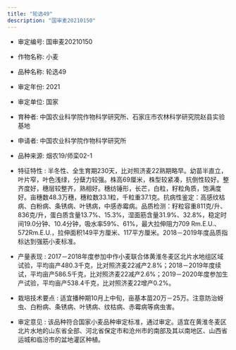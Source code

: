 ```yaml
---
title: "轮选49"
description: "国审麦20210150"
---
```

* 审定编号:  国审麦20210150

*  作物名称:  小麦

*  品种名称:  轮选49

*  审定年份:  2021

*  审定单位:  国家

* 育种者:  中国农业科学院作物科学研究所、石家庄市农林科学研究院赵县实验基地

*  申请者:  中国农业科学院作物科学研究所

*  品种来源:  烟农19/师栾02-1

*  特征特性 : 
半冬性、全生育期230天，比对照济麦22熟期略早。幼苗半直立，叶片窄，叶色浅绿，分蘖力较强。株高69厘米，株型较紧凑，抗倒性较好。整齐度好，穗层较整齐，熟相好。穗纺锤形，长芒，白粒，籽粒角质，饱满度好。亩穗数48.3万穗，穗粒数33.1粒，千粒重37.1克。抗病性鉴定：高感纹枯病、白粉病、条锈病、叶锈病，中感赤霉病。品质检测：籽粒容重811克/升、836克/升，蛋白质含量13.7%、15.3%，湿面筋含量31.9%、32.8%，稳定时间19.0分钟、10.4分钟，吸水率59%、61%，最大拉伸阻力709 Rm.E.U.、572Rm.E.U.，拉伸面积149平方厘米、117平方厘米。2018－2019年度品质指标达到强筋小麦标准。
 
*  产量表现 : 
2017－2018年度参加中作小麦联合体黄淮冬麦区北片水地组区域试验，平均亩产480.3千克，比对照济麦22减产2.8%；2018－2019年度续试，平均亩产586.5千克，比对照济麦22减产2.6%；2019－2020年度参加生产试验，平均亩产538.4千克，比对照济麦22增产0.2%。

*  栽培技术要点 : 
适宜播种期10月上中旬，亩基本苗20万－25万。注意防治蚜虫、白粉病、条锈病、叶锈病、纹枯病、赤霉病等病虫害。

*  审定意见 : 
该品种符合国家小麦品种审定标准，通过审定。适宜在黄淮冬麦区北片水地的山东省全部、河北省保定市和沧州市的南部及其以南地区、山西省运城和临汾市的盆地灌区种植。
